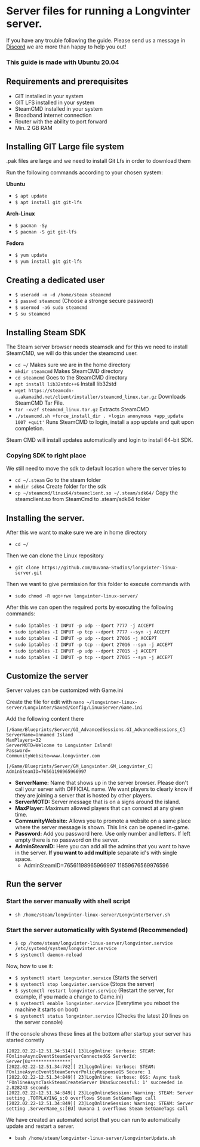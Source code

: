 # Server files for running a Longvinter server.

If you have any trouble following the guide. Please send us a message in [Discord](https://discord.gg/SmPZ8hRqMV) we are more than happy to help you out!

### This guide is made with Ubuntu 20.04

## Requirements and prerequisites
- GIT installed in your system
- GIT LFS installed in your system
- SteamCMD installed in your system
- Broadband internet connection
- Router with the ability to port forward
- Min. 2 GB RAM

## Installing GIT Large file system

.pak files are large and we need to install Git Lfs in order to download them

Run the following commands according to your chosen system:

**Ubuntu**
- `$ apt update`
- `$ apt install git git-lfs`

**Arch-Linux**
- `$ pacman -Sy`
- `$ pacman -S git git-lfs`

**Fedora**
- `$ yum update`
- `$ yum install git git-lfs`

## Creating a dedicated user

- `$ useradd -m -d /home/steam steamcmd`
- `$ passwd steamcmd` (Choose a stronge secure password)
- `$ usermod -aG sudo steamcmd`
- `$ su steamcmd`

## Installing Steam SDK
The Steam server browser needs steamsdk and for this we need to install SteamCMD, we will do this under the steamcmd user.
- `cd ~/` Makes sure we are in the home directory
- `mkdir steamcmd` Makes SteamCMD directory
- `cd steamcmd` Goes to the SteamCMD directory
- `apt install lib32stdc++6` Install lib32std
- `wget https://steamcdn-a.akamaihd.net/client/installer/steamcmd_linux.tar.gz` Downloads SteamCMD Tar File.
- `tar -xvzf steamcmd_linux.tar.gz` Extracts SteamCMD
- `./steamcmd.sh +force_install_dir . +login anonymous +app_update 1007 +quit'` Runs SteamCMD to login, install a app update and quit upon completion.

Steam CMD will install updates automatically and login to install 64-bit SDK.

### Copying SDK to right place

We still need to move the sdk to default location where the server tries to 
- `cd ~/.steam` Go to the steam folder
- `mkdir sdk64` Create folder for the sdk
- `cp ~/steamcmd/linux64/steamclient.so ~/.steam/sdk64/` Copy the steamclient.so from SteamCmd to .steam/sdk64 folder

 ## Installing the server.

After this we want to make sure we are in home directory
- `cd ~/`

Then we can clone the Linux repository
- `git clone https://github.com/Uuvana-Studios/longvinter-linux-server.git`

Then we want to give permission for this folder to execute commands with
- `sudo chmod -R ugo+rwx longvinter-linux-server/`

After this we can open the required ports by executing the following commands:
- `sudo iptables -I INPUT -p udp --dport 7777 -j ACCEPT`
- `sudo iptables -I INPUT -p tcp --dport 7777 --syn -j ACCEPT`
- `sudo iptables -I INPUT -p udp --dport 27016 -j ACCEPT`
- `sudo iptables -I INPUT -p tcp --dport 27016 --syn -j ACCEPT`
- `sudo iptables -I INPUT -p udp --dport 27015 -j ACCEPT`
- `sudo iptables -I INPUT -p tcp --dport 27015 --syn -j ACCEPT`

## Customize the server

Server values can be customized with Game.ini

Create the file for edit with
`nano ~/longvinter-linux-server/Longvinter/Saved/Config/LinuxServer/Game.ini`

Add the following content there
```
[/Game/Blueprints/Server/GI_AdvancedSessions.GI_AdvancedSessions_C]
ServerName=Unnamed Island
MaxPlayers=32
ServerMOTD=Welcome to Longvinter Island!
Password=
CommunityWebsite=www.longvinter.com

[/Game/Blueprints/Server/GM_Longvinter.GM_Longvinter_C]
AdminSteamID=76561198965966997
```
- **ServerName:** Name that shows up in the server browser. Please don't call your server with OFFICIAL name. We want players to clearly know if they are joining a server that is hosted by other players.
- **ServerMOTD:** Server message that is on a signs around the island.
- **MaxPlayer:** Maximum allowed players that can connect at any given time.
- **CommunityWebsite:** Allows you to promote a website on a same place where the server message is shown. This link can be opened in-game.
- **Password:** Add you password here. Use only number and letters. If left empty there is no password on the server.
- **AdminSteamID:** Here you can add all the admins that you want to have in the server. **If you want to add multiple** separate id's with single space.
  - AdminSteamID=76561198965966997 11859676569976596

## Run the server

### Start the server manually with shell script
- `sh /home/steam/longvinter-linux-server/LongvinterServer.sh`

### Start the server automatically with Systemd (Recommended)
- `$ cp /home/steam/longvinter-linux-server/longvinter.service /etc/systemd/system/longvinter.service`
- `$ systemctl daemon-reload`

Now, how to use it:
- `$ systemctl start longvinter.service` (Starts the server)
- `$ systemctl stop longvinter.service` (Stops the server)
- `$ systemctl restart longvinter.service` (Restart the server, for example, if you made a change to Game.ini)
- `$ systemctl enable longvinter.service` (Everytime you reboot the machine it starts on boot)
- `$ systemctl status longvinter.service` (Checks the latest 20 lines on the server console)


If the console shows these lines at the bottom after startup your server has started corretly
```
[2022.02.22-12.51.34:514][ 13]LogOnline: Verbose: STEAM: FOnlineAsyncEventSteamServerConnectedGS ServerId: Server[0x***************]
[2022.02.22-12.51.34:782][ 21]LogOnline: Verbose: STEAM: FOnlineAsyncEventSteamServerPolicyResponseGS Secure: 1
[2022.02.22-12.51.34:849][ 23]LogOnline: Verbose: OSS: Async task 'FOnlineAsyncTaskSteamCreateServer bWasSuccessful: 1' succeeded in 2.828243 seconds
[2022.02.22-12.51.34:849][ 23]LogOnlineSession: Warning: STEAM: Server setting ,TOTPLAYING_s:0 overflows Steam SetGameTags call
[2022.02.22-12.51.34:849][ 23]LogOnlineSession: Warning: STEAM: Server setting ,ServerName_s:[EU] Uuvana 1 overflows Steam SetGameTags call
```

We have created an automated script that you can run to automatically update and restart a server.
- `bash /home/steam/longvinter-linux-server/LongvinterUpdate.sh`
